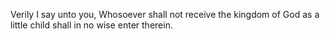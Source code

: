 Verily I say unto you, Whosoever shall not receive the kingdom of God as a little child shall in no wise enter therein.
